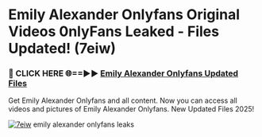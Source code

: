 # Emily Alexander Onlyfans Original Videos 0nlyFans Leaked - Files Updated! (7eiw)

<h3>🔴 CLICK HERE 🌐==►► <a href="https://tinyurl.com/2jnfzry5" rel="nofollow">Emily Alexander Onlyfans Updated Files</a></h3>

Get Emily Alexander Onlyfans and all content. Now you can access all videos and pictures of Emily Alexander Onlyfans. New Updated Files 2025!

[![7eiw](https://i.imgur.com/GyGTBgg.gif)](https://tinyurl.com/2jnfzry5)
emily alexander onlyfans leaks